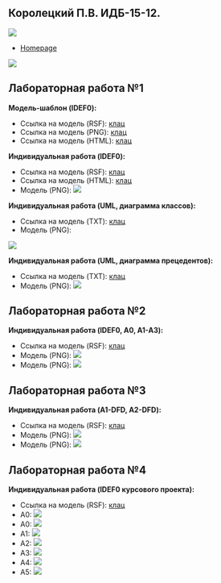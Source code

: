 ## Королецкий П.В. ИДБ-15-12.
![](https://78.media.tumblr.com/0571b840545e623ef455448f024be550/tumblr_pf24ziPkjR1rpcmy2o1_400.jpg)
* [Homepage](https://github.com/stankin/design-2018/wiki)

![](https://github.com/ndkator/ndkator.github.io/blob/master/1/MOD1.svg)
## Лабораторная работа №1

**Модель-шаблон (IDEF0):**
* Ссылка на модель (RSF): [клац](https://github.com/ndkator/ndkator.github.io/blob/master/1/Model.rsf)
* Ссылка на модель (PNG): [клац](https://github.com/ndkator/ndkator.github.io/blob/master/1/Model.png)
* Ссылка на модель (HTML): [клац](https://ndkator.github.io/1/Home1.html)

**Индивидуальная работа (IDEF0):**
* Ссылка на модель (RSF): [клац](https://github.com/ndkator/ndkator.github.io/blob/master/1/Auth.rsf)
* Ссылка на модель (HTML): [клац](https://ndkator.github.io/1/HomeAuth.html)
* Модель (PNG): ![](https://github.com/ndkator/ndkator.github.io/blob/master/1/Auth.png)

**Индивидуальная работа (UML, диаграмма классов):**
* Ссылка на модель (TXT): [клац](https://github.com/ndkator/ndkator.github.io/blob/master/1/first.txt)
* Модель (PNG): 

![](https://github.com/ndkator/ndkator.github.io/blob/master/1/first.png)

**Индивидуальная работа (UML, диаграмма прецедентов):**
* Ссылка на модель (TXT): [клац](https://github.com/ndkator/ndkator.github.io/blob/master/1/second.txt)
* Модель (PNG): ![](https://github.com/ndkator/ndkator.github.io/blob/master/1/second.png)

## Лабораторная работа №2
**Индивидуальная работа (IDEF0, A0, A1-A3):**
* Ссылка на модель (RSF): [клац](https://github.com/ndkator/ndkator.github.io/blob/master/2/my.rsf)
* Модель (PNG): ![](https://github.com/ndkator/ndkator.github.io/blob/master/2/A0.png)
* Модель (PNG): ![](https://github.com/ndkator/ndkator.github.io/blob/master/2/A1-A3.png)

## Лабораторная работа №3
**Индивидуальная работа (A1-DFD, A2-DFD):**
* Ссылка на модель (RSF): [клац](https://github.com/ndkator/ndkator.github.io/blob/master/3/LR3.rsf)
* Модель (PNG): ![](https://github.com/ndkator/ndkator.github.io/blob/master/3/03_A1_.png)
* Модель (PNG): ![](https://github.com/ndkator/ndkator.github.io/blob/master/3/04_A2.png)

## Лабораторная работа №4
**Индивидуальная работа (IDEF0 курсового проекта):**
* Ссылка на модель (RSF): [клац](https://github.com/ndkator/ndkator.github.io/blob/master/4/Course.rsf)
* A0: ![](https://github.com/ndkator/ndkator.github.io/blob/master/4/01_A0.png)
* A0: ![](https://github.com/ndkator/ndkator.github.io/blob/master/4/02_A0.png)
* A1: ![](https://github.com/ndkator/ndkator.github.io/blob/master/4/03_A1.png)
* A2: ![](https://github.com/ndkator/ndkator.github.io/blob/master/4/04_A2.png)
* A3: ![](https://github.com/ndkator/ndkator.github.io/blob/master/4/05_A3.png)
* A4: ![](https://github.com/ndkator/ndkator.github.io/blob/master/4/06_A4.png)
* A5: ![](https://github.com/ndkator/ndkator.github.io/blob/master/4/07_A5.png)
